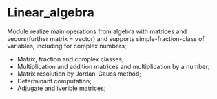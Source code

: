 # Linear_algebra
Module realize main operations from algebra with matrices and vecors(further matrix = vector) and supports simple-fraction-class of variables, including for complex numbers;
- Matrix, fraction and complex classes;
- Multiplication and addition matrices and multiplication by a number;
- Matrix resolution by Jordan-Gauss method;
- Determinant computation;
- Adjugate and iverible matrices;
